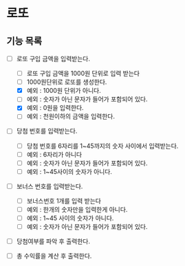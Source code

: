 # 로또

## 기능 목록
- [ ] 로또 구입 금액을 입력받는다.
    - [ ] 로또 구입 금액을 1000원 단위로 입력 받는다
    - [ ] 1000원단위로 로또를 생성한다.
    - [x] 예외 : 1000원 단위가 아니다.
    - [ ] 에외 : 숫자가 아닌 문자가 들어가 포함되어 있다.
    - [x] 예외 : 0원을 입력한다.
    - [ ] 예외 : 천원이하의 금액을 입력한다.
- [ ] 당첨 번호를 입력받는다.
    - [ ] 당첨 번호를 6자리를 1~45까지의 숫자 사이에서 입력받는다.
    - [ ] 예외 : 6자리가 아니다
    - [ ] 예외 : 숫자가 아닌 문자가 들어가 포함되어 있다.
    - [ ] 예외 : 1~45사이의 숫자가 아니다.
- [ ] 보너스 번호를 입력받는다.
    - [ ] 보너스번호 1개를 입력 받는다
    - [ ] 예외 : 한개의 숫자만을 입력한게 아니다.
    - [ ] 예외 : 1~45 사이의 숫자가 아니다.
    - [ ] 예외 : 숫자가 아닌 문자가 들어가 포함되어 있다.
- [ ] 당첨여부를 파악 후 출력한다.
- [ ] 총 수익률을 계산 후 출력한다.

